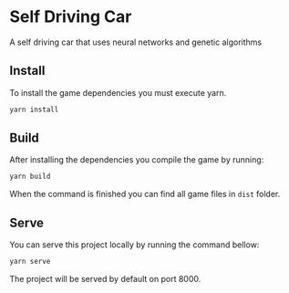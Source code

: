 # Self Driving Car

A self driving car that uses neural networks and genetic algorithms

## Install

To install the game dependencies you must execute yarn.

```bash
yarn install
```

## Build

After installing the dependencies you compile the game by running:

```bash
yarn build
```

When the command is finished you can find all game files in `dist` folder.

## Serve

You can serve this project locally by running the command bellow:

```bash
yarn serve
```

The project will be served by default on port 8000.

